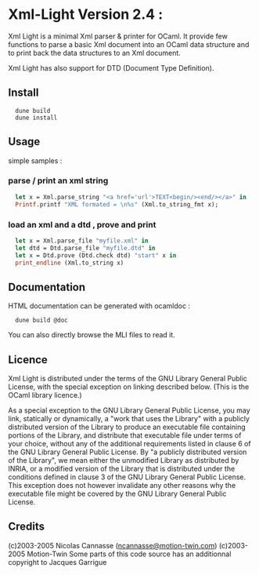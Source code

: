 # Xml-Light Version 2.4 :

  Xml Light is a minimal Xml parser & printer for OCaml.
  It provide few functions to parse a basic Xml document into
  an OCaml data structure and to print back the data structures
  to an Xml document.

  Xml Light has also support for DTD (Document Type Definition).


## Install

```
  dune build
  dune install
```

## Usage

simple samples :


### parse / print an xml string

```ocaml
  let x = Xml.parse_string "<a href='url'>TEXT<begin/><end/></a>" in
  Printf.printf "XML formated = \n%s" (Xml.to_string_fmt x);
```

### load an xml and a dtd , prove and print

```ocaml
  let x = Xml.parse_file "myfile.xml" in
  let dtd = Dtd.parse_file "myfile.dtd" in
  let x = Dtd.prove (Dtd.check dtd) "start" x in
  print_endline (Xml.to_string x)
```

## Documentation

HTML documentation can be generated with ocamldoc :

```
  dune build @doc
```

You can also directly browse the MLI files to read it.

## Licence

Xml Light is distributed under the terms of the GNU Library General
Public License, with the special exception on linking described
below. (This is the OCaml library licence.)

As a special exception to the GNU Library General Public License, you
may link, statically or dynamically, a "work that uses the Library"
with a publicly distributed version of the Library to produce an
executable file containing portions of the Library, and distribute
that executable file under terms of your choice, without any of the
additional requirements listed in clause 6 of the GNU Library General
Public License. By "a publicly distributed version of the Library", we
mean either the unmodified Library as distributed by INRIA, or a
modified version of the Library that is distributed under the
conditions defined in clause 3 of the GNU Library General Public
License. This exception does not however invalidate any other reasons
why the executable file might be covered by the GNU Library General
Public License.

## Credits

(c)2003-2005 Nicolas Cannasse (ncannasse@motion-twin.com)
(c)2003-2005 Motion-Twin
Some parts of this code source has an additionnal copyright to Jacques Garrigue
